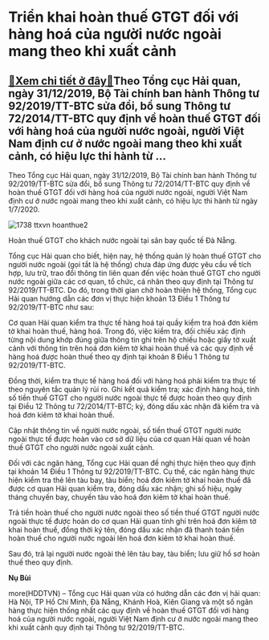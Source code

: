 Triển khai hoàn thuế GTGT đối với hàng hoá của người nước ngoài mang theo khi xuất cảnh
=======================================================================================

[:gift:Xem chi tiết ở đây:gift:](https://hddtvn.com/trien-khai-hoan-thue-gtgt-doi-voi-hang-hoa-cua-nguoi-nuoc-ngoai-mang-theo-khi-xuat-canh/)Theo Tổng cục Hải quan, ngày 31/12/2019, Bộ Tài chính ban hành Thông tư 92/2019/TT-BTC sửa đổi, bổ sung Thông tư 72/2014/TT-BTC quy định về hoàn thuế GTGT đối với hàng hoá của người nước ngoài, người Việt Nam định cư ở nước ngoài mang theo khi xuất cảnh, có hiệu lực thi hành từ …
----------------------------------------------------------------------------------------------------------------------------------------------------------------------------------------------------------------------------------------------------------------------------------------


Theo Tổng cục Hải quan, ngày 31/12/2019, Bộ Tài chính ban hành Thông tư 92/2019/TT-BTC sửa đổi, bổ sung Thông tư 72/2014/TT-BTC quy định về hoàn thuế GTGT đối với hàng hoá của người nước ngoài, người Việt Nam định cư ở nước ngoài mang theo khi xuất cảnh, có hiệu lực thi hành từ ngày 1/7/2020.





![1738 ttxvn hoanthue2](https://haiquanonline.com.vn/stores/news_dataimages/trangbt/082019/26/10/in_article/1738_ttxvn_hoanthue2.jpg?rt=20200829092852 "Hoàn thuế GTGT cho khách nước ngoài tại sân bay quốc tế Đà Nẵng.")


Hoàn thuế GTGT cho khách nước ngoài tại sân bay quốc tế Đà Nẵng.



Tổng cục Hải quan cho biết, hiện nay, hệ thống quản lý hoàn thuế GTGT cho người nước ngoài (gọi tắt là hệ thống) chưa đáp ứng được yêu cầu về tích hợp, lưu trữ, trao đổi thông tin liên quan đến việc hoàn thuế GTGT cho người nước ngoài giữa các cơ quan, tổ chức, cá nhân theo quy định tại Thông tư 92/2019/TT-BTC. Do đó, trong thời gian chờ hoàn thiện hệ thống, Tổng cục Hải quan hướng dẫn các đơn vị thực hiện khoản 13 Điều 1 Thông tư 92/2019/TT-BTC như sau:


Cơ quan Hải quan kiểm tra thực tế hàng hoá tại quầy kiểm tra hoá đơn kiêm tờ khai hoàn thuế, hàng hoá. Trong đó, việc kiểm tra, đối chiếu xác định từng nội dung khớp đúng giữa thông tin ghi trên hộ chiếu hoặc giấy tờ xuất cảnh với thông tin trên hoá đơn kiêm tờ khai hoàn thuế và các quy định về hàng hoá được hoàn thuế theo qy định tại khoản 8 Điều 1 Thông tư 92/2019/TT-BTC.


Đồng thời, kiểm tra thực tế hàng hoá đối với hàng hoá phải kiểm tra thực tế theo nguyên tắc quản lý rủi ro. Ghi kết quả kiểm tra; xác định hàng hoá, tính số tiền thuế GTGT cho người nước ngoài thực tế được hoàn theo quy định tại Điều 12 Thông tư 72/2014/TT-BTC; ký, đóng dấu xác nhận đã kiểm tra và hoá đơn kiêm tờ khai hoàn thuế.


Cập nhật thông tin về người nước ngoài, số tiền thuế GTGT người nước ngoài thực tế được hoàn vào cơ sở dữ liệu của cơ quan Hải quan về hoàn thuế GTGT cho người nước ngoài xuất cảnh.


Đối với các ngân hàng, Tổng cục Hải quan đề nghị thực hiện theo quy định tại khoản 14 Điều 1 Thông tư 92/2019/TT-BTC. Cụ thể, các ngân hàng thực hiện kiểm tra thẻ lên tàu bay, tàu biển; hoá đơn kiêm tờ khai hoàn thuế đã được cơ quan Hải quan kiểm tra, đóng dấu xác nhận; ghi số hiệu, ngày tháng chuyến bay, chuyến tàu vào hoá đơn kiêm tờ khai hoàn thuế.


Trả tiền hoàn thuế cho người nước ngoài theo số tiền thuế GTGT người nước ngoài thực tế được hoàn do cơ quan Hải quan tính ghi trên hoá đơn kiêm tờ khai hoàn thuế, đồng thời ký tên, đóng dấu xác nhận đã thanh toán tiền hoàn thuế cho người nước ngoài lên hoá đơn kiêm tờ khai hoàn thuế.


Sau đó, trả lại người nước ngoài thẻ lên tàu bay, tàu biển; lưu giữ hồ sơ hoàn thuế theo quy định.




**Nụ Bùi**



more(HDDTVN) – Tổng cục Hải quan vừa có hướng dẫn các đơn vị hải quan: Hà Nội, TP Hồ Chí Minh, Đà Nẵng, Khánh Hoà, Kiên Giang và một số ngân hàng thực hiện thống nhất các quy định về hoàn thuế GTGT đối với hàng hoá của người nước ngoài, người Việt Nam định cư ở nước ngoài mang theo khi xuất cảnh quy định tại Thông tư 92/2019/TT-BTC.

